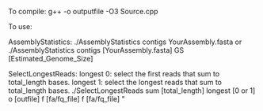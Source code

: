 

To compile:
g++ -o outputfile -O3 Source.cpp


To use:

AssemblyStatistics:
./AssemblyStatistics contigs YourAssembly.fasta
or
./AssemblyStatistics contigs [YourAssembly.fasta] GS [Estimated_Genome_Size]

SelectLongestReads:
longest 0: select the first reads that sum to total_length bases. 
longest 1: select the longest reads that sum to total_length bases. 
./SelectLongestReads sum [total_length] longest [0 or 1] o [outfile] f [fa/fq_file] f [fa/fq_file] " 
